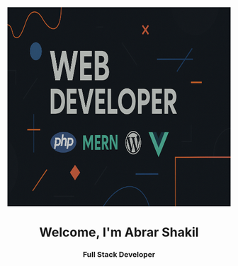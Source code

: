 <meta name="google-site-verification" content="6f7kjEWEREJVKtUnMgX2eTtNi_b8H_HwOa0wqdLKZTM" />
<img  width="100%" src="images/ChatGPT Image Jun 18, 2025, 05_08_18 PM.png" height="450px">
<h1 align="center">Welcome, I'm Abrar Shakil</h1>

<h3 align="center">Full Stack Developer</h3>

